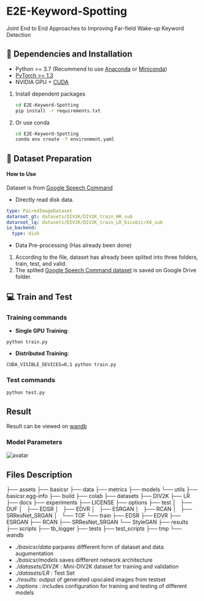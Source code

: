 # E2E-Keyword-Spotting

Joint End to End Approaches to Improving Far-field Wake-up Keyword Detection

## :wrench: Dependencies and Installation

- Python >= 3.7 (Recommend to use [Anaconda](https://www.anaconda.com/download/#linux) or [Miniconda](https://docs.conda.io/en/latest/miniconda.html))
- [PyTorch >= 1.3](https://pytorch.org/)
- NVIDIA GPU + [CUDA](https://developer.nvidia.com/cuda-downloads)


1. Install dependent packages

    ```bash
    cd E2E-Keyword-Spotting
    pip install -r requirements.txt
    ```
2. Or use conda 
    ```bash
    cd E2E-Keyword-Spotting
    conda env create -f environment.yaml
    ```

## :turtle: Dataset Preparation

#### How to Use
Dataset is from [Google Speech Command](./basicsr/data/paired_image_dataset.py) 
* Directly read disk data.
```yaml
type: PairedImageDataset
dataroot_gt: datasets/DIV2K/DIV2K_train_HR_sub
dataroot_lq: datasets/DIV2K/DIV2K_train_LR_bicubic/X4_sub
io_backend:
  type: disk
```
* Data Pre-processing (Has already been done)
1. According to the file, dataset has already been splited into three folders, train, test, and valid. 
1. The splited [Google Speech Command dataset](https://drive.google.com/file/d/1InqR8n7l5Qj6voJREpcjHYWHVTKG-BbB/view?usp=sharing) is saved on Google Drive folder. 
    
## :computer: Train and Test
### Training commands
- **Single GPU Training**: 
```
python train.py
```
- **Distributed Training**: 
```
CUDA_VISIBLE_DEVICES=0,1 python train.py
```
### Test commands
```
python test.py 
```


## Result

Result can be viewed on [wandb](https://wandb.ai/bozliu/google_speech_command?workspace=user-bozliu)

### Model Parameters 
![avatar](https://wandb.ai/bozliu/google_speech_command/reports/Shared-panel-21-03-10-15-03-03--Vmlldzo1MTc2NDk)

###

## Files Description
├── assets
├── basicsr
    ├── data
    ├── metrics
    ├── models
    └── utils
├── basicsr.egg-info
├── build
├── colab
├── datasets
    ├── DIV2K
    ├── LR
├── docs
├── experiments
├── LICENSE
├── options
    ├── test
    │   ├── DUF
    │   ├── EDSR
    │   ├── EDVR
    │   ├── ESRGAN
    │   ├── RCAN
    │   ├── SRResNet_SRGAN
    │   └── TOF
    └── train
        ├── EDSR
        ├── EDVR
        ├── ESRGAN
        ├── RCAN
        ├── SRResNet_SRGAN
        └── StyleGAN
├── results
├── scripts
├── tb_logger
├── tests
├── test_scripts
├── tmp
└── wandb

* *./basicsr/data* parpares diffferent form of dataset and data augumentation 
* *./basicsr/models* saves diffferent network architecture 
* *./datasets/DIV2K* : Mini-DIV2K dataset for training and validation 
* *./datasets/LR* : Test Set
* *./results*: output of generated upscaled images from testset
* *./options* : includes configuration for training and testing of different models

